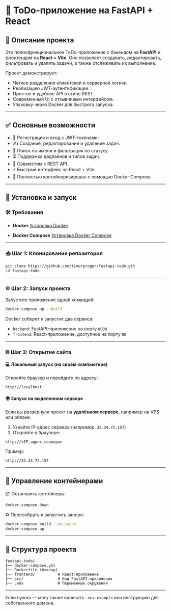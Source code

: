 # 📝 ToDo-приложение на FastAPI + React

## 🔧 Описание проекта

Это полнофункциональное ToDo-приложение с бэкендом на **FastAPI** и фронтендом на **React + Vite**. Оно позволяет создавать, редактировать, фильтровать и удалять задачи, а также отслеживать их выполнение.

Проект демонстрирует:

* Четкое разделение клиентской и серверной логики.
* Реализацию JWT-аутентификации.
* Простое и удобное API в стиле REST.
* Современный UI с отзывчивым интерфейсом.
* Упаковку через Docker для быстрого запуска.

---

## ✅ Основные возможности

* 🔐 Регистрация и вход с JWT-токенами.
* ✍️ Создание, редактирование и удаление задач.
* 🔎 Поиск по имени и фильтрация по статусу.
* ⏳ Поддержка дедлайнов и типов задач.
* 🧩 Совместим с REST API.
* ⚡ Быстрый интерфейс на React + Vite.
* 🐳 Полностью контейнеризирован с помощью Docker Compose.

---

## 🚀 Установка и запуск

### 🛠 Требования

* **Docker**
  [Установка Docker](https://www.docker.com/products/docker-desktop)

* **Docker Compose**
  [Установка Docker Compose](https://docs.docker.com/compose/install/)

---

### 📥 Шаг 1: Клонирование репозитория

```bash
git clone https://github.com/timurproger/fastapi-todo.git
cd fastapi-todo
```

---

### ⚙️ Шаг 2: Запуск проекта

Запустите приложение одной командой:

```bash
docker-compose up --build
```

Docker соберет и запустит два сервиса:

* `backend`: FastAPI-приложение на порту `8000`
* `frontend`: React-приложение, доступное на порту `80`

---

### 🌐 Шаг 3: Открытие сайта

#### 💻 Локальный запуск (на своём компьютере)

Откройте браузер и перейдите по адресу:

```
http://localhost
```

#### 🌍 Запуск на выделенном сервере

Если вы развернули проект на **удалённом сервере**, например на VPS или облаке:

1. Узнайте IP-адрес сервера (например, `32.34.72.157`)
2. Откройте в браузере:

```
http://<IP_адрес_сервера>
```

Пример:

```
http://32.34.72.157
```

---

## 🔄 Управление контейнерами

📦 Остановить контейнеры:

```bash
docker-compose down
```

♻️ Пересобрать и запустить заново:

```bash
docker-compose build --no-cache
docker-compose up
```

---

## 📁 Структура проекта

```
fastapi-todo/
├── docker-compose.yml
├── Dockerfile (бэкенд)
├── frontend/          # React-приложение
├── src/               # Код FastAPI-приложения
├── .env               # Переменные окружения
```

---

Если нужно — могу также написать `.env.example` или инструкцию для собственного домена.
